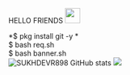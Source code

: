 HELLO FRIENDS <img src="https://emojipedia.org/emoji/%F0%9F%A4%A0/" width="30px" >


*$ pkg install git -y *<br>
$ bash req.sh <br>
$ bash banner.sh
	<br>
![SUKHDEVR898 GitHub stats](https://github-readme-stats.vercel.app/api?username=anuraghazra&show_icons=true&theme=radical)
<img src="https://img.shields.io/static/v1?label=<https://sukhdevr898.site123.me>&message=<https://m.me/sukhdevr898>&color=<COLOR>" />
